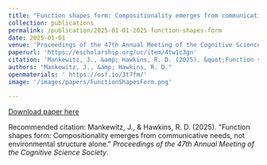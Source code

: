 ```yaml
---
title: "Function shapes form: Compositionality emerges from communicative needs, not environmental structure alone"
collection: publications
permalink: /publication/2025-01-01-2025-function-shapes-form
date: 2025-01-01
venue: 'Proceedings of the 47th Annual Meeting of the Cognitive Science Society'
paperurl: 'https://escholarship.org/uc/item/4tw1c3gn'
citation: 'Mankewitz, J., &amp; Hawkins, R. D. (2025). &quot;Function shapes form: Compositionality emerges from communicative needs, not environmental structure alone.&quot; <i>Proceedings of the 47th Annual Meeting of the Cognitive Science Society</i>.'
authors: "Mankewitz, J., &amp; Hawkins, R. D."
openmaterials: ' https://osf.io/3t7fm/'
image: '/images/papers/FunctionShapesForm.png'

---
```


<a href='https://escholarship.org/uc/item/4tw1c3gn'>Download paper here</a>

Recommended citation: Mankewitz, J., & Hawkins, R. D. (2025). "Function shapes form: Compositionality emerges from communicative needs, not environmental structure alone." <i>Proceedings of the 47th Annual Meeting of the Cognitive Science Society</i>.